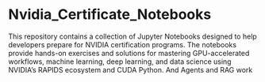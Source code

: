 # Nvidia_Certificate_Notebooks
This repository contains a collection of Jupyter Notebooks designed to help developers prepare for NVIDIA certification programs. The notebooks provide hands-on exercises and solutions for mastering GPU-accelerated workflows, machine learning, deep learning, and data science using NVIDIA’s RAPIDS ecosystem and CUDA Python. And Agents and RAG work
